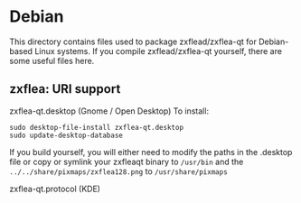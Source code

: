 
Debian
====================
This directory contains files used to package zxflead/zxflea-qt
for Debian-based Linux systems. If you compile zxflead/zxflea-qt yourself, there are some useful files here.

## zxflea: URI support ##


zxflea-qt.desktop  (Gnome / Open Desktop)
To install:

	sudo desktop-file-install zxflea-qt.desktop
	sudo update-desktop-database

If you build yourself, you will either need to modify the paths in
the .desktop file or copy or symlink your zxfleaqt binary to `/usr/bin`
and the `../../share/pixmaps/zxflea128.png` to `/usr/share/pixmaps`

zxflea-qt.protocol (KDE)

